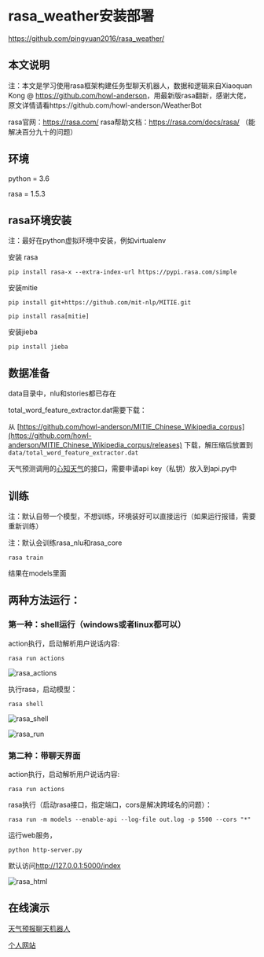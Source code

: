 # rasa_weather安装部署

https://github.com/pingyuan2016/rasa_weather/


## 本文说明

注：本文是学习使用rasa框架构建任务型聊天机器人，数据和逻辑来自Xiaoquan Kong @ <https://github.com/howl-anderson>，用最新版rasa翻新，感谢大佬，原文详情请看https://github.com/howl-anderson/WeatherBot

rasa官网：https://rasa.com/
rasa帮助文档：https://rasa.com/docs/rasa/ （能解决百分九十的问题）

## 环境

python = 3.6

rasa = 1.5.3

## rasa环境安装

注：最好在python虚拟环境中安装，例如virtualenv

安装 rasa

`pip install rasa-x --extra-index-url https://pypi.rasa.com/simple`

安装mitie

`pip install git+https://github.com/mit-nlp/MITIE.git`

`pip install rasa[mitie]`

安装jieba

`pip install jieba`

## 数据准备

data目录中，nlu和stories都已存在

total_word_feature_extractor.dat需要下载：

从 [https://github.com/howl-anderson/MITIE_Chinese_Wikipedia_corpus](https://github.com/howl-anderson/MITIE_Chinese_Wikipedia_corpus/releases) 下载，解压缩后放置到 `data/total_word_feature_extractor.dat`

天气预测调用的[心知天气](https://www.seniverse.com/)的接口，需要申请api key（私钥）放入到api.py中

## 训练

注：默认自带一个模型，不想训练，环境装好可以直接运行（如果运行报错，需要重新训练）

注：默认会训练rasa_nlu和rasa_core

`rasa train`

结果在models里面

## 两种方法运行：

### 第一种：shell运行（windows或者linux都可以）

action执行，启动解析用户说话内容:

`rasa run actions `

![rasa_actions](.images/rasa_actions.png)

执行rasa，启动模型：

`rasa shell`

![rasa_shell](.images/rasa_shell.png)

![rasa_run](.images/rasa_run.png)

### 第二种：带聊天界面

action执行，启动解析用户说话内容:

`rasa run actions `

rasa执行（启动rasa接口，指定端口，cors是解决跨域名的问题）：

`rasa run -m models --enable-api --log-file out.log -p 5500 --cors "*"`

运行web服务，

`python http-server.py`

默认访问<http://127.0.0.1:5000/index>

![rasa_html](.images/.png)

## 在线演示

[天气预报聊天机器人](http://www.nlpport.com/freedom/weather/)

[个人网站](http://www.nlpport.com)
